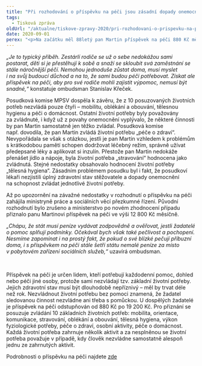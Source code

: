 ```yaml
---
title: "Při rozhodování o příspěvku na péči jsou zásadní dopady onemocnění na schopnost žít bez pomoci"
tags:
  - Tisková zpráva
oldUrl: "/aktualne/tiskove-zpravy-2020/pri-rozhodovani-o-prispevku-na-peci-jsou-zasadni-dopady-onemocneni-na-schopnost-zit-be"
date: 2020-09-01
perex: "<p>Na začátku měl 88letý pan Martin příspěvek na péči 880 Kč měsíčně. Přitom byl trvale ležící s vážným postižením kyčelních kloubů, plicním a cévním onemocněním a mírnou demencí. Proti rozhodnutí Úřadu práce se odvolal, ale neuspěl. Na konci mu byl přiznán příspěvek na péči 12 800 Kč měsíčně a ombudsman mohl případ uzavřít.</p>"
---
```


<!-- imported from the old website -->

<p><i>„Je to typický příběh. Zestárlí rodiče se už o sebe nedokážou sami postarat, děti si je přestěhují k sobě a snaží se skloubit svá zaměstnání se stále náročnější péčí. Nemohou jednoduše zůstat doma, musí myslet i na svůj budoucí důchod a na to, že sami budou péči potřebovat. Získat ale příspěvek na péči, aby pro své rodiče mohli zajistit výpomoc, nemusí být snadné,“</i> konstatuje ombudsman Stanislav Křeček.</p> <p>Posudková komise MPSV dospěla k závěru, že z 10 posuzovaných životních potřeb nezvládá pouze čtyři – mobilitu, oblékání a obouvání, tělesnou hygienu a péči o domácnost. Ostatní životní potřeby byly považovány za zvládnuté, i když už z povahy onemocnění vyplývalo, že některé činnosti by pan Martin samostatně jen těžko zvládal. Posudková komise např. dovodila, že pan Martin zvládá životní potřebu „péče o zdraví“. Nevypořádala se však s otázkou, jestli je pan Martin vzhledem k problémům s krátkodobou pamětí schopen dodržovat léčebný režim, správně užívat předepsané léky a aplikovat si inzulín. Přestože pan Martin nedokáže přenášet jídlo a nápoje, byla životní potřeba „stravování“ hodnocena jako zvládnutá. Stejné nedostatky obsahovalo hodnocení životní potřeby „tělesná hygiena“. Zásadním problémem posudku byl i fakt, že posudkoví lékaři nezjistili úplný zdravotní stav stěžovatele a dopady onemocnění na schopnost zvládat jednotlivé životní potřeby.</p> <p>Až po upozornění na závažné nedostatky v rozhodnutí o příspěvku na péči zahájila ministryně práce a sociálních věcí přezkumné řízení. Původní rozhodnutí bylo zrušeno a ministerstvo po novém zhodnocení případu přiznalo panu Martinovi příspěvek na péči ve výši 12 800 Kč měsíčně.</p> <p><i>„Chápu, že stát musí peníze vydávat zodpovědně a ověřovat, jestli žadatelé o pomoc splňují podmínky. Očekával bych však také pečlivost a pochopení. Nesmíme zapomínat i na prostý fakt, že pokud o své blízké pečují příbuzní doma, i s příspěvkem na péči stále šetří státu nemalé peníze za místo v pobytovém zařízení sociálních služeb,“</i> uzavírá ombudsman.</p> <p> </p> <p>Příspěvek na péči je určen lidem, kteří potřebují každodenní pomoc, dohled nebo péči jiné osoby, protože sami nezvládají tzv. základní životní potřeby. Jejich zdravotní stav musí být dlouhodobě nepříznivý – měl by trvat déle než rok. Nezvládnout životní potřebu bez pomoci znamená, že žadatel sledovanou činnost nezvládne ani třeba s pomůckou. U dospělých žadatelé je příspěvek na péči odstupňován od 880 Kč po 19 200 Kč. Pro přiznání se posuzuje zvládání 10 základních životních potřeb: mobilita, orientace, komunikace, stravování, oblékání a obouvání, tělesná hygiena, výkon fyziologické potřeby, péče o zdraví, osobní aktivity, péče o domácnost. Každá životní potřeba zahrnuje několik aktivit a za nesplněnou se životní potřeba považuje v případě, kdy člověk nezvládne samostatně alespoň jednu ze zahrnutých aktivit.</p> Podrobnosti o příspěvku na péči najdete <a href="https://www.ochrance.cz/fileadmin/user_upload/Letaky/Prispevek-na-peci.pdf" target="_blank">zde</a>
